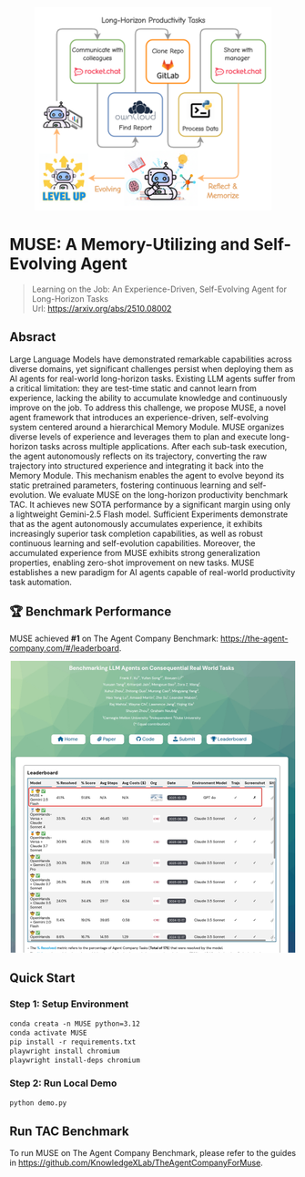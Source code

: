 <a name="readme-top"></a> 
<div align="center"> 
  <img src="misc/teaser.png" alt="MUSE Logo" width="400" style="background-color:white; display:inline-block; padding:8px;">
</div>

# MUSE: A Memory-Utilizing and Self-Evolving Agent

> Learning on the Job: An Experience-Driven, Self-Evolving Agent for Long-Horizon Tasks  
> Url: https://arxiv.org/abs/2510.08002  

## Absract
Large Language Models have demonstrated remarkable capabilities across diverse domains, yet significant challenges persist when deploying them as AI agents for real-world long-horizon tasks. Existing LLM agents suffer from a critical limitation: they are test-time static and cannot learn from experience, lacking the ability to accumulate knowledge and continuously improve on the job. To address this challenge, we propose MUSE, a novel agent framework that introduces an experience-driven, self-evolving system centered around a hierarchical Memory Module. MUSE organizes diverse levels of experience and leverages them to plan and execute long-horizon tasks across multiple applications. After each sub-task execution, the agent autonomously reflects on its trajectory, converting the raw trajectory into structured experience and integrating it back into the Memory Module. This mechanism enables the agent to evolve beyond its static pretrained parameters, fostering continuous learning and self-evolution. We evaluate MUSE on the long-horizon productivity benchmark TAC. It achieves new SOTA performance by a significant margin using only a lightweight Gemini-2.5 Flash model. Sufficient Experiments demonstrate that as the agent autonomously accumulates experience, it exhibits increasingly superior task completion capabilities, as well as robust continuous learning and self-evolution capabilities. Moreover, the accumulated experience from MUSE exhibits strong generalization properties, enabling zero-shot improvement on new tasks. MUSE establishes a new paradigm for AI agents capable of real-world productivity task automation.

## 🏆 Benchmark Performance

MUSE achieved **#1** on The Agent Company Benchmark: https://the-agent-company.com/#/leaderboard.

<div align="center"> 
    <img src="misc/TAC_rank1.png" alt="TAC Rank" width="500"/>
</div>

## Quick Start
### Step 1: Setup Environment
```shell
conda creata -n MUSE python=3.12
conda activate MUSE
pip install -r requirements.txt
playwright install chromium
playwright install-deps chromium
```
### Step 2: Run Local Demo
```shell
python demo.py
```

## Run TAC Benchmark
To run MUSE on The Agent Company Benchmark, please refer to the guides in https://github.com/KnowledgeXLab/TheAgentCompanyForMuse.



